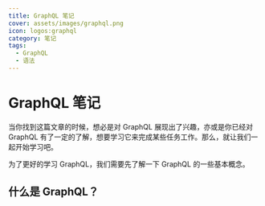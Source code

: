 ```yaml
---
title: GraphQL 笔记
cover: assets/images/graphql.png
icon: logos:graphql
category: 笔记
tags:
  - GraphQL
  - 语法
---
```


# GraphQL 笔记

当你找到这篇文章的时候，想必是对 GraphQL 展现出了兴趣，亦或是你已经对 GraphQL 有了一定的了解，想要学习它来完成某些任务工作。那么，就让我们一起开始学习吧。

为了更好的学习 GraphQL，我们需要先了解一下 GraphQL 的一些基本概念。

## 什么是 GraphQL？

